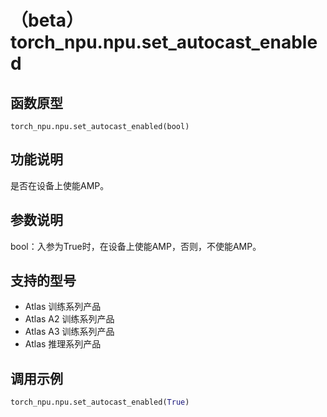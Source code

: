 # （beta）torch_npu.npu.set_autocast_enabled

## 函数原型

```
torch_npu.npu.set_autocast_enabled(bool)
```

## 功能说明

是否在设备上使能AMP。

## 参数说明

bool：入参为True时，在设备上使能AMP，否则，不使能AMP。

## 支持的型号

- <term>Atlas 训练系列产品</term>
- <term>Atlas A2 训练系列产品</term>
- <term>Atlas A3 训练系列产品</term>
- <term>Atlas 推理系列产品</term>

## 调用示例

```python
torch_npu.npu.set_autocast_enabled(True)
```

